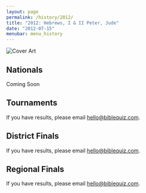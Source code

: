 ```yaml
---
layout: page
permalink: /history/2012/
title: "2012: Hebrews, I & II Peter, Jude"
date: "2012-07-15"
menubar: menu_history
---
```


<img src="{% link assets/scripture-portions/2012.jpg %}" alt="Cover Art" style="max-height:400px" />

## Nationals
Coming Soon
<!-- <a href="{% link _pages/history/2013/nationals.md %}" class="button is-primary">National Finals</a> -->

## Tournaments
If you have results, please email [hello@biblequiz.com](mailto:hello@biblequiz.com).

## District Finals
If you have results, please email [hello@biblequiz.com](mailto:hello@biblequiz.com).

## Regional Finals
If you have results, please email [hello@biblequiz.com](mailto:hello@biblequiz.com).
